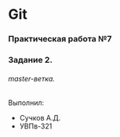 # Git
### Практическая работа №7
### Задание 2.
###### master-ветка.
Выполнил:
* Сучков А.Д.
* УВПв-321